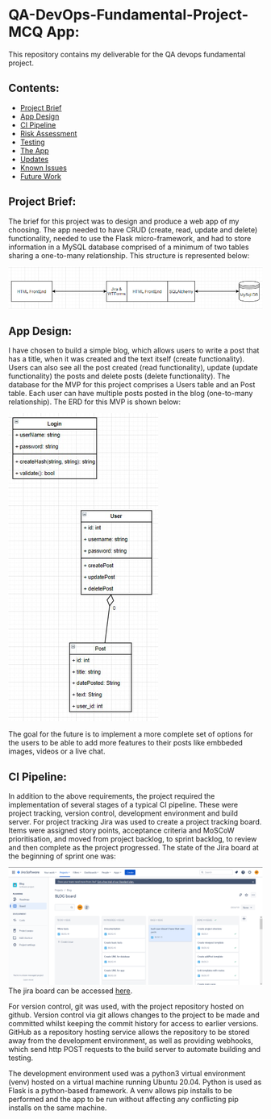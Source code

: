 # QA-DevOps-Fundamental-Project- MCQ App: 
This repository contains my deliverable for the QA devops fundamental project.

## Contents:
* [Project Brief](#Project-Brief)  
* [App Design](#App-Design)
* [CI Pipeline](#CI-Pipeline)  
* [Risk Assessment](#Risk-Assessment)
* [Testing](#Testing)
* [The App](#The-App)
* [Updates](#Updates)
* [Known Issues](#Known-Issues)
* [Future Work](#Future-Work)

## Project Brief: 
The brief for this project was to design and produce a web app of my choosing. The app needed to have CRUD (create, read, update and delete) functionality, needed to use the Flask micro-framework, and had to store information in a MySQL database comprised of a minimum of two tables sharing a one-to-many relationship. This structure is represented below:

![app structure](https://github.com/maximusdiegus/Deloitte-Bootcamp/blob/main/Project/Blog/utils/app%20design.PNG)

## App Design:
I have chosen to build a simple blog, which allows users to write a post that has a title, when it was created and the text itself (create functionality). Users can also see all the post created (read functionality), update (update functionality) the posts and delete posts (delete functionality). The database for the MVP for this project comprises a Users table and an Post table. Each user can have multiple posts posted in the blog (one-to-many relationship). The ERD for this MVP is shown below: 

![ERD](https://github.com/maximusdiegus/Deloitte-Bootcamp/blob/main/Project/Blog/utils/UML%20App%20Diagram.jpg)

The goal for the future is to implement a more complete set of options for the users to be able to add more features to their posts like embbeded images, videos or a live chat.

## CI Pipeline:  
In addition to the above requirements, the project required the implementation of several stages of a typical CI pipeline. These were project tracking, version control, development environment and build server. For project tracking Jira was used to create a project tracking board. Items were assigned story points, acceptance criteria and MoSCoW prioritisation, and moved from project backlog, to sprint backlog, to review and then complete as the project progressed. The state of the Jira board at the beginning of sprint one was:  

![jira](
https://github.com/maximusdiegus/Deloitte-Bootcamp/blob/main/Project/Blog/utils/Jira.PNG
)  
The jira board can be accessed [here](https://diegusdeveloper.atlassian.net/jira/software/projects/BLOG/boards/3).

For version control, git was used, with the project repository hosted on github. Version control via git allows changes to the project to be made and committed whilst keeping the commit history for access to earlier versions. GitHub as a repository hosting service allows the repository to be stored away from the development environment, as well as providing webhooks, which send http POST requests to the build server to automate building and testing. 

The development environment used was a python3 virtual environment (venv) hosted on a virtual machine running Ubuntu 20.04. Python is used as Flask is a python-based framework. A venv allows pip installs to be performed and the app to be run without affecting any conflicting pip installs on the same machine.
